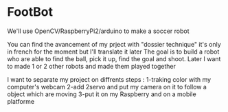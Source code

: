 # FootBot
We'll use OpenCV/RaspberryPi2/arduino to make a soccer robot

You can find the avancement of my prject with "dossier technique"
it's only in french for the moment but I'll translate it later
The goal is to build a robot who are able to find the ball, pick it up, find the goal and shoot.
Later I want to made 1 or 2 other robots and made them played together

I want to separate my project on diffrents steps :
1-traking color with my computer's webcam
2-add 2servo and put my camera on it to follow a object which are moving
3-put it on my Raspberry and on a mobile platforme 
